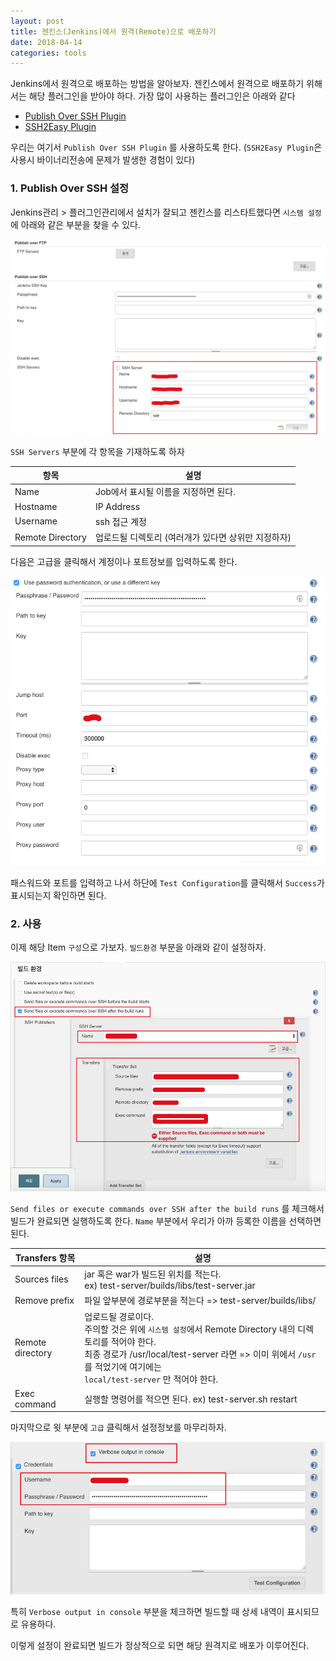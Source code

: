 ```yaml
---
layout: post
title: 젠킨스(Jenkins)에서 원격(Remote)으로 배포하기 
date: 2018-04-14
categories: tools
---
```


Jenkins에서 원격으로 배포하는 방법을 알아보자.  젠킨스에서 원격으로 배포하기 위해서는 해당 플러그인을 받아야 하다. 가장 많이 사용하는 플러그인은 아래와 같다 

- [Publish Over SSH Plugin](https://wiki.jenkins.io/display/JENKINS/Publish+Over+SSH+Plugin)
- [SSH2Easy Plugin](https://wiki.jenkins.io/display/JENKINS/SSH2Easy+Plugin)

우리는 여기서 `Publish Over SSH Plugin` 를 사용하도록 한다. (`SSH2Easy Plugin`은 사용시 바이너리전송에 문제가 발생한 경험이 있다)  

### 1. Publish Over SSH 설정

Jenkins관리 > 플러그인관리에서 설치가 잘되고 젠킨스를 리스타트했다면 `시스템 설정` 에 아래와 같은 부분을 찾을 수 있다.

![jekins-remote1](/assets/images/jenkins-remote1.jpg)

`SSH Servers` 부분에 각 항목을 기재하도록 하자

| 항목             | 설명                                                |
| ---------------- | --------------------------------------------------- |
| Name             | Job에서 표시될 이름을 지정하면 된다.                |
| Hostname         | IP Address                                          |
| Username         | ssh 접근 계정                                       |
| Remote Directory | 업로드될 디렉토리 (여러개가 있다면 상위만 지정하자) |

다음은 고급을 클릭해서 계정이나 포트정보를 입력하도록 한다. 

![jenkins-remote2](/assets/images/jenkins-remote2.jpg)

패스워드와 포트를 입력하고 나서 하단에 `Test Configuration`를 클릭해서 `Success`가 표시되는지 확인하면 된다. 

### 2. 사용

이제 해당 Item `구성`으로 가보자. `빌드환경` 부분을 아래와 같이 설정하자. 

![jenkins-remote3](/assets/images/jenkins-remote3.jpg) 

`Send files or execute commands over SSH after the build runs` 를 체크해서 빌드가 완료되면 실행하도록 한다. `Name` 부분에서 우리가 아까 등록한 이름을 선택하면 된다. 

| Transfers 항목   | 설명                                                         |
| ---------------- | ------------------------------------------------------------ |
| Sources files    | jar 혹은 war가 빌드된 위치를 적는다.<br />ex) test-server/builds/libs/test-server.jar |
| Remove prefix    | 파일 앞부분에 경로부분을 적는다 => test-server/builds/libs/  |
| Remote directory | 업로드될 경로이다. <br/>주의할 것은 위에 `시스템 설정`에서 Remote Directory 내의 디렉토리를 적어야 한다.<br> 최종 경로가 /usr/local/test-server 라면 => 이미 위에서 `/usr`를 적었기에 여기에는<br>`local/test-server` 만 적어야 한다. |
| Exec command     | 실행할 명령어를 적으면 된다. ex) test-server.sh restart      |

마지막으로 윗 부분에 `고급` 클릭해서 설정정보를 마무리하자. 

![jenkins-remote4](/assets/images/jenkins-remote4.jpg)

특히 `Verbose output in console` 부분을 체크하면 빌드할 때 상세 내역이 표시되므로 유용하다. 

이렇게 설정이 완료되면 빌드가 정상적으로 되면 해당 원격지로 배포가 이루어진다. 